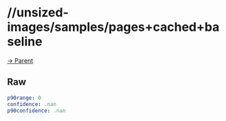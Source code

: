 
# //unsized-images/samples/pages+cached+baseline

[→ Parent](../..)


## Raw


```yaml
p90range: 0
confidence: .nan
p90confidence: .nan

```

